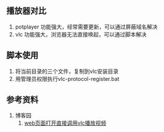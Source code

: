 ## 播放器对比
1. potplayer 功能强大，经常需要更新，可以通过屏蔽域名解决
2. vlc 功能强大，浏览器无法直接唤起，可以通过脚本解决

## 脚本使用
1. 将当前目录的三个文件，复制到vlc安装目录
2. 用管理员权限执行vlc-protocol-register.bat

## 参考资料
1. 博客园
   1. [web页面打开直接调用vlc播放视频](https://www.cnblogs.com/wangrui38/p/13748640.html) 